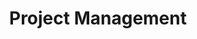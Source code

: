---
layout: features_page
title: "Project Management"
permalink: /project-management/
page_header_image: "/assets/images/page_header_2.jpg"

# Slider
slider:
  - image: "/assets/images/project_management/hero.webp"
    h1: "HoneybeeTime Brings You Productive Workforce By <br><span>Just One Click</span>"
    description: "Do you often miss deadlines? Are you doing more work than required? Poor workflow management can result in wasted time and resources, project delays, low employee morale, and more negativities. Give your project and your business the best chance of success with the right task management tool. HoneybeeTime project management tool is an all-in-one tool to manage people, projects, and everything in between."
    

# Workflow
workflow:
  heading: "Honeybee Time: Affordable Project Management Tool to Enhance Team Communication and Collaboration"
  text: "No matter what type or size project you work on, get the chance to plan, track, and manage to cater to your team's needs with HoneybeeTime."
  list:
    - image: "/assets/images/project_management/s1.webp"
      icon: "/assets/images/project_management/i1.webp"
      name: "Break down big projects with subtasks"
      text: "Simplify complex projects by breaking them down into levels of subtasks. Visualize your tasks and subtasks in multiple views and easily rearrange or edit"
    - image: "/assets/images/project_management/s2.webp"
      icon: "/assets/images/project_management/i2.webp"
      name: "Enhance team collaboration"
      text: "Fast-track teamwork with multiple assignees and comment threads for any task to plan the activities with your team and to get a better perspective on the topics the team is working on. Everyone knows the goals and works together to achieve them."
    - image: "/assets/images/project_management/s3.webp"
      icon: "/assets/images/project_management/i3.webp"
      name: "Never miss task deadlines"
      text: "Routine checks and reviews help you maintain an overview and adhere to deadlines. Make sure the team progresses visually and manages tasks effectively."

# Hire us:
hire_us:
  heading: "Try HoneybeeTime free for 14 days"
  description: "Get More Done With HoneybeeTime Tasks."
  button:
    link: "/contact/"
    name: "Try"

# Contact Form
form:
  heading: "Send us a message"
  description: "When unknow printer took a gallery of type and scramblted it to make a type specimen book"
---